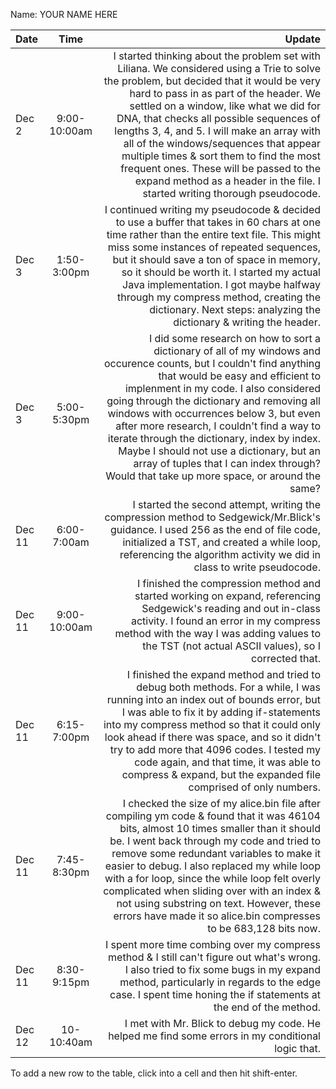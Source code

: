 Name: YOUR NAME HERE

| Date   |     Time     |                                                                                                                                                                                                                                                                                                                                                                                                                                                                                                                                Update |
|:-------|:------------:|--------------------------------------------------------------------------------------------------------------------------------------------------------------------------------------------------------------------------------------------------------------------------------------------------------------------------------------------------------------------------------------------------------------------------------------------------------------------------------------------------------------------------------------:|
| Dec 2  | 9:00-10:00am | I started thinking about the problem set with Liliana. We considered using a Trie to solve the problem, but decided that it would be very hard to pass in as part of the header. We settled on a window, like what we did for DNA, that checks all possible sequences of lengths 3, 4, and 5. I will make an array with all of the windows/sequences that appear multiple times & sort them to find the most frequent ones. These will be passed to the expand method as a header in the file. I started writing thorough pseudocode. |
| Dec 3  | 1:50-3:00pm  |                                                                                            I continued writing my pseudocode & decided to use a buffer that takes in 60 chars at one time rather than the entire text file. This might miss some instances of repeated sequences, but it should save a ton of space in memory, so it should be worth it. I started my actual Java implementation. I got maybe halfway through my compress method, creating the dictionary. Next steps: analyzing the dictionary & writing the header. |
| Dec 3  | 5:00-5:30pm  |  I did some research on how to sort a dictionary of all of my windows and occurence counts, but I couldn't find anything that would be easy and efficient to implenment in my code. I also considered going through the dictionary and removing all windows with occurrences below 3, but even after more research, I couldn't find a way to iterate through the dictionary, index by index. Maybe I should not use a dictionary, but an array of tuples that I can index through? Would that take up more space, or around the same? |                                                                                                                                                                                                                                                                                                                                                                                                                                                                                                                                       |
| Dec 11 | 6:00-7:00am  |                                                                                                                                                                                                                                                                               I started the second attempt, writing the compression method to Sedgewick/Mr.Blick's guidance. I used 256 as the end of file code, initialized a TST, and created a while loop, referencing the algorithm activity we did in class to write pseudocode. |
| Dec 11 | 9:00-10:00am |                                                                                                                                                                                                                                                                        I finished the compression method and started working on expand, referencing Sedgewick's reading and out in-class activity. I found an error in my compress method with the way I was adding values to the TST (not actual ASCII values), so I corrected that. |
| Dec 11 | 6:15-7:00pm  |                                                                                                 I finished the expand method and tried to debug both methods. For a while, I was running into an index out of bounds error, but I was able to fix it by adding if-statements into my compress method so that it could only look ahead if there was space, and so it didn't try to add more that 4096 codes. I tested my code again, and that time, it was able to compress & expand, but the expanded file comprised of only numbers. |
| Dec 11 | 7:45-8:30pm  |                                         I checked the size of my alice.bin file after compiling ym code & found that it was 46104 bits, almost 10 times smaller than it should be. I went back through my code and tried to remove some redundant variables to make it easier to debug. I also replaced my while loop with a for loop, since the while loop felt overly complicated when sliding over with an index & not using substring on text. However, these errors have made it so alice.bin compresses to be 683,128 bits now. |
| Dec 11 | 8:30-9:15pm  |                                                                                                                                                                                                                                                                               I spent more time combing over my compress method & I still can't figure out what's wrong. I also tried to fix some bugs in my expand method, particularly in regards to the edge case. I spent time honing the if statements at the end of the method. |
| Dec 12 |  10-10:40am  |                                                                                                                                                                                                                                                                                                                                                                                                                                    I met with Mr. Blick to debug my code. He helped me find some errors in my conditional logic that. |


To add a new row to the table, click into a cell and then hit shift-enter.